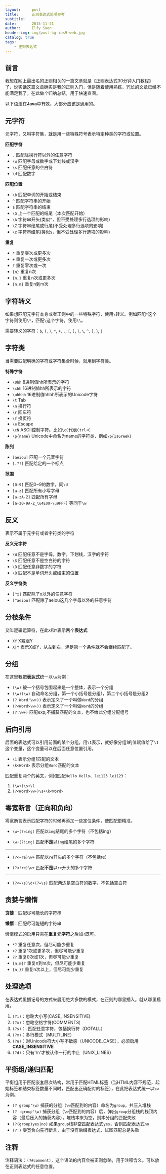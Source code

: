 ```yaml
---
layout:     post
title:      正则表达式简明参考
subtitle:   
date:       2015-11-21
author:     Elfy Suen
header-img: img/post-bg-ios9-web.jpg
catalog: true
tags:
    - 正则表达式
---
```


## 前言

我想在网上最出名的正则相关的一篇文章就是《正则表达式30分钟入门教程》了，说实话这篇文章确实是我的正则入门，但是随着使用熟练，冗长的文章已经不能满足我了，在此做个归纳总结，用于快速查阅。

以下语法在**Java**中有效，大部分应该是通用的。

## 元字符

元字符，又叫字符集，就是用一些特殊符号表示特定种类的字符或位置。

**匹配字符**

- `.` 匹配除换行符以外的任意字符
- `\w` 匹配字母或数字或下划线或汉字
- `\s` 匹配任意的空白符
- `\d` 匹配数字

**匹配位置**

- `\b` 匹配单词的开始或结束
- `^` 匹配字符串的开始
- `$` 匹配字符串的结束
- `\G` 上一个匹配的结尾（本次匹配开始）
- `\A` 字符串开头(类似`^`，但不受处理多行选项的影响)
- `\Z` 字符串结尾或行尾(不受处理多行选项的影响)
- `\z` 字符串结尾(类似`$`，但不受处理多行选项的影响)

**重复**

- `*` 重复零次或更多次
- `+` 重复一次或更多次
- `?` 重复零次或一次
- `{n}` 重复n次
- `{n,}` 重复n次或更多次
- `{n,m}` 重复n到m次

## 字符转义

如果想匹配元字符本身或者正则中的一些特殊字符，使用`\`转义。例如匹配`*`这个字符则使用`\*`，匹配`\`这个字符，使用`\\`。

需要转义的字符：`$`, `(`, `)`, `*`, `+`, `.`, `[`, `]`, `?`, `\`, `^`, `{`, `}`, `|`

## 字符类

当需要匹配明确的字符或字符集合时候，就用到字符类。

**特殊字符**

- `\0hh` 8进制值hh所表示的字符
- `\xhh` 16进制值hh所表示的字符
- `\uhhhh` 16进制值hhhh所表示的Unicode字符
- `\t` Tab
- `\n` 换行符
- `\r` 回车符
- `\f` 换页符
- `\e` Escape
- `\cN` ASCII控制字符。比如`\cC`代表`Ctrl+C`
- `\p{name}` Unicode中命名为name的字符类，例如`\p{IsGreek}`

**陈列**

- `[aeiou]` 匹配一个元音字符
- `[.?!]` 匹配给定的一个标点

**范围**

- `[0-9]` 匹配0~9的数字，同`\d`
- `[a-z]` 匹配所有小写字母
- `[a-zA-Z]` 匹配所有字母
- `[a-z0-9A-Z_\u4E00-\u9FFF]` 等同于`\w`

## 反义

表示不属于元字符或者字符类的字符

**反义元字符**

- `\W` 匹配任意不是字母，数字，下划线，汉字的字符
- `\S` 匹配任意不是空白符的字符
- `\D` 匹配任意非数字的字符
- `\B` 匹配不是单词开头或结束的位置

**反义字符类**

- `[^x]` 匹配除了x以外的任意字符
- `[^aeiou]` 匹配除了aeiou这几个字母以外的任意字符

## 分枝条件

又叫逻辑运算符，在此`X`和`Y`表示两个**表达式**

- `XY` X紧跟Y
- `X|Y` 表示X或Y，从左到右，满足第一个条件就不会继续匹配了。

## 分组

在这里我把**表达式**统一以`\w`为例：

- `(\w)` 被一个括号包围起来是一个整体，表示一个分组
- `(\w)(\w)` 自动命名分组，第一个小括号是分组1，第二个小括号是分组2
- `(?'Word'\w+))` 表示定义了一个叫做`Word`的分组
- `(?<Word>\w+))` 表示定义了一个叫做`Word`的分组
- `(?:\w+)` 匹配exp,不捕获匹配的文本，也不给此分组分配组号

## 后向引用

后面的表达式可以引用前面的某个分组，用`\1`表示，就好像分组1的值赋值给了`\1`这个变量，这个变量可以在后面任意位置引用。

- `\1` 表示分组1匹配的文本
- `\k<Word>` 表示分组`Word`匹配的文本

匹配重复两个的英文，例如匹配`Hello Hello`、`lei123 lei123`：

1. `(\w+)\s+\1`
2. `(?<Word>\w+)\s+\k<Word>`

## 零宽断言（正向和负向）

零宽断言表示匹配字符的时候再添加一些定位条件，使匹配更精准。

- `\w+(?=ing)` 匹配以`ing`结尾的多个字符（不包括ing）

- `\w+(?!ing)` 匹配**不是**以`ing`结尾的多个字符

- ------

- `(?<=re)\w+` 匹配以`re`开头的多个字符（不包括re）

- `(?<!re)\w+` 匹配**不是**以`re`开头的多个字符

- ------

- `(?<=\s)\d+(?=\s)` 匹配两边是空白符的数字，不包括空白符

## 贪婪与懒惰

**贪婪**：匹配尽可能长的字符串

**懒惰**：匹配尽可能短的字符串

懒惰模式的启用只需在**重复元字符**之后加`?`既可。

- `*?` 重复任意次，但尽可能少重复
- `+?` 重复1次或更多次，但尽可能少重复
- `??` 重复0次或1次，但尽可能少重复
- `{n,m}?` 重复n到m次，但尽可能少重复
- `{n,}?` 重复n次以上，但尽可能少重复

## 处理选项

在表达式里插记号的方式来启用绝大多数的模式，在正则的哪里插入，就从哪里启用。

1. `(?i)`：忽略大小写(CASE_INSENSITIVE)
2. `(?x)`：忽略空格字符(COMMENTS)
3. `(?s)`：`.`匹配任意字符，包括换行符（DOTALL）
4. `(?m)`：多行模式（MULTILINE）
5. `(?u)`：对Unicode符大小写不敏感（UNICODE_CASE），必须启用**CASE_INSENSITIVE**
6. `(?d)`：只有'\n'才被认作一行的中止（UNIX_LINES）

## 平衡组/递归匹配

平衡组用于匹配嵌套层次结构，常用于匹配HTML标签（当HTML内容不规范，起始标签和结束标签数量不同时，匹配出正确配对的标签），在此把表达式统一以`\w`为例。

- `(?'group'\w)` 捕获的分组（`\w`匹配到的内容）命名为`group`，并压入堆栈
- `(?'-group'\w)` 捕获分组（`\w`匹配到的内容）后，弹出`group`分组栈的栈顶内容（最后压入的捕获内容），堆栈本来为空，则本分组的匹配失败
- `(?(group)yes|no)` 如果`group`栈非空匹配表达式`yes`，否则匹配表达式`no`
- `(?!)` 零宽负向先行断言，由于没有后缀表达式，试图匹配总是失败

## 注释

注释语法：`(?#comment)`，这个语法的内容会被正则忽略，用于注释含义。可以放在正则表达式的任意位置。